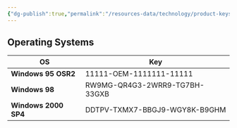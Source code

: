 ```yaml
---
{"dg-publish":true,"permalink":"/resources-data/technology/product-keys/"}
---
```


## Operating Systems

| **OS**               | **Key**                       |
| -------------------- | ----------------------------- |
| **Windows 95 OSR2**  | 11111-OEM-1111111-11111       |
| **Windows 98**       | RW9MG-QR4G3-2WRR9-TG7BH-33GXB |
| **Windows 2000 SP4** | DDTPV-TXMX7-BBGJ9-WGY8K-B9GHM |

